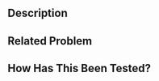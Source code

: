 <!--- Provide a general summary of your changes in the Title above by following our Developer Guidelines -->

## Description
<!--- Describe your changes in detail; use bullet points. -->

## Related Problem
<!--- If this pull request relates to an existing Problem, please link to it here (https://docs.github.com/en/issues/tracking-your-work-with-issues/linking-a-pull-request-to-an-issue) -->
<!-- example: 

resolves: #112330

-->

## How Has This Been Tested?
<!--- Please describe in detail how you tested your changes. -->
<!--- Include details of your testing environment, and the tests you ran to -->
<!--- see how your change affects other areas of the code, etc. -->
